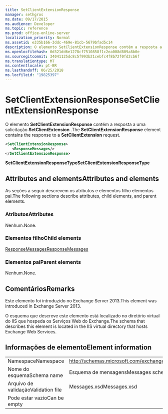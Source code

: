 ```yaml
---
title: SetClientExtensionResponse
manager: sethgros
ms.date: 09/17/2015
ms.audience: Developer
ms.topic: reference
ms.prod: office-online-server
localization_priority: Normal
ms.assetid: e335b166-3ddc-469e-81cb-5679bfad5c14
description: O elemento SetClientExtensionResponse contém a resposta a uma solicitação SetClientExtension.
ms.openlocfilehash: 0d321dd6e1278cf7510858f1c2ea008d809a8b0e
ms.sourcegitcommit: 34041125dc8c5f993b21cebfc4f8b72f0fd2cb6f
ms.translationtype: MT
ms.contentlocale: pt-BR
ms.lasthandoff: 06/25/2018
ms.locfileid: "19825397"
---
```

# <a name="setclientextensionresponse"></a><span data-ttu-id="23e1f-103">SetClientExtensionResponse</span><span class="sxs-lookup"><span data-stu-id="23e1f-103">SetClientExtensionResponse</span></span>

<span data-ttu-id="23e1f-104">O elemento **SetClientExtensionResponse** contém a resposta a uma solicitação **SetClientExtension** .</span><span class="sxs-lookup"><span data-stu-id="23e1f-104">The **SetClientExtensionResponse** element contains the response to a **SetClientExtension** request.</span></span> 
  
```XML
<SetClientExtensionResponse>
   <ResponseMessages/>
</SetClientExtensionResponse>
```

 <span data-ttu-id="23e1f-105">**SetClientExtensionResponseType**</span><span class="sxs-lookup"><span data-stu-id="23e1f-105">**SetClientExtensionResponseType**</span></span>
## <a name="attributes-and-elements"></a><span data-ttu-id="23e1f-106">Attributes and elements</span><span class="sxs-lookup"><span data-stu-id="23e1f-106">Attributes and elements</span></span>

<span data-ttu-id="23e1f-107">As seções a seguir descrevem os atributos e elementos filho elementos pai.</span><span class="sxs-lookup"><span data-stu-id="23e1f-107">The following sections describe attributes, child elements, and parent elements.</span></span>
  
### <a name="attributes"></a><span data-ttu-id="23e1f-108">Atributos</span><span class="sxs-lookup"><span data-stu-id="23e1f-108">Attributes</span></span>

<span data-ttu-id="23e1f-109">Nenhum.</span><span class="sxs-lookup"><span data-stu-id="23e1f-109">None.</span></span>
  
### <a name="child-elements"></a><span data-ttu-id="23e1f-110">Elementos filho</span><span class="sxs-lookup"><span data-stu-id="23e1f-110">Child elements</span></span>

[<span data-ttu-id="23e1f-111">ResponseMessages</span><span class="sxs-lookup"><span data-stu-id="23e1f-111">ResponseMessages</span></span>](responsemessages.md)
  
### <a name="parent-elements"></a><span data-ttu-id="23e1f-112">Elementos pai</span><span class="sxs-lookup"><span data-stu-id="23e1f-112">Parent elements</span></span>

<span data-ttu-id="23e1f-113">Nenhum.</span><span class="sxs-lookup"><span data-stu-id="23e1f-113">None.</span></span>
  
## <a name="remarks"></a><span data-ttu-id="23e1f-114">Comentários</span><span class="sxs-lookup"><span data-stu-id="23e1f-114">Remarks</span></span>

<span data-ttu-id="23e1f-115">Este elemento foi introduzido no Exchange Server 2013.</span><span class="sxs-lookup"><span data-stu-id="23e1f-115">This element was introduced in Exchange Server 2013.</span></span>
  
<span data-ttu-id="23e1f-116">O esquema que descreve este elemento está localizado no diretório virtual do IIS que hospeda os Serviços Web do Exchange.</span><span class="sxs-lookup"><span data-stu-id="23e1f-116">The schema that describes this element is located in the IIS virtual directory that hosts Exchange Web Services.</span></span>
  
## <a name="element-information"></a><span data-ttu-id="23e1f-117">Informações de elemento</span><span class="sxs-lookup"><span data-stu-id="23e1f-117">Element information</span></span>

|||
|:-----|:-----|
|<span data-ttu-id="23e1f-118">Namespace</span><span class="sxs-lookup"><span data-stu-id="23e1f-118">Namespace</span></span>  <br/> |http://schemas.microsoft.com/exchange/services/2006/messages  <br/> |
|<span data-ttu-id="23e1f-119">Nome do esquema</span><span class="sxs-lookup"><span data-stu-id="23e1f-119">Schema name</span></span>  <br/> |<span data-ttu-id="23e1f-120">Esquema de mensagens</span><span class="sxs-lookup"><span data-stu-id="23e1f-120">Messages schema</span></span>  <br/> |
|<span data-ttu-id="23e1f-121">Arquivo de validação</span><span class="sxs-lookup"><span data-stu-id="23e1f-121">Validation file</span></span>  <br/> |<span data-ttu-id="23e1f-122">Messages.xsd</span><span class="sxs-lookup"><span data-stu-id="23e1f-122">Messages.xsd</span></span>  <br/> |
|<span data-ttu-id="23e1f-123">Pode estar vazio</span><span class="sxs-lookup"><span data-stu-id="23e1f-123">Can be empty</span></span>  <br/> ||
   

